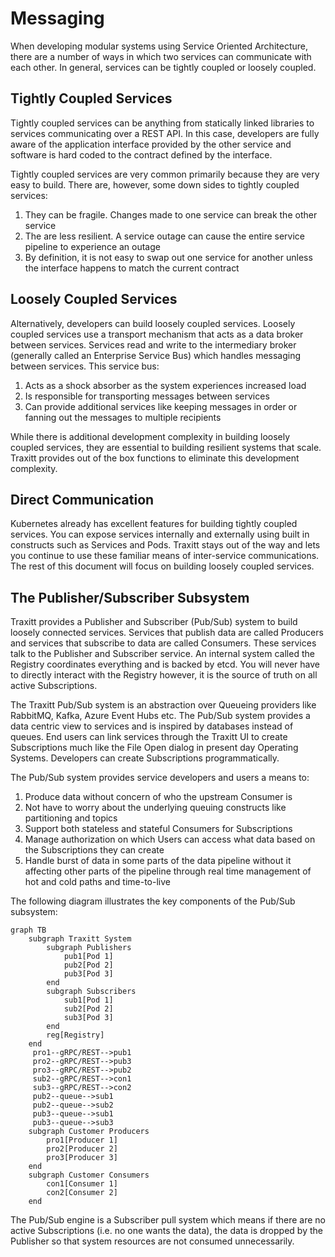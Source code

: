 # Messaging

When developing modular systems using Service Oriented Architecture, there are a number of ways in which two services can communicate with each other. In general, services can be tightly coupled or loosely coupled.

## Tightly Coupled Services

Tightly coupled services can be anything from statically linked libraries to services communicating over a REST API. In this case, developers are fully aware of the application interface provided by the other service and software is hard coded to the contract defined by the interface.

Tightly coupled services are very common primarily because they are very easy to build. There are, however, some down sides to tightly coupled services:

1. They can be fragile. Changes made to one service can break the other service
1. The are less resilient. A service outage can cause the entire service pipeline to experience an outage
1. By definition, it is not easy to swap out one service for another unless the interface happens to match the current contract

## Loosely Coupled Services

Alternatively, developers can build loosely coupled services. Loosely coupled services use a transport mechanism that acts as a data broker between services. Services read and write to the intermediary broker (generally called an Enterprise Service Bus) which handles messaging between services. This service bus:

1. Acts as a shock absorber as the system experiences increased load
1. Is responsible for transporting messages between services
1. Can provide additional services like keeping messages in order or fanning out the messages to multiple recipients

While there is additional development complexity in building loosely coupled services, they are essential to building resilient systems that scale. Traxitt provides out of the box functions to eliminate this development complexity.

## Direct Communication

Kubernetes already has excellent features for building tightly coupled services. You can expose services internally and externally using built in constructs such as Services and Pods. Traxitt stays out of the way and lets you continue to use these familiar means of inter-service communications. The rest of this document will focus on building loosely coupled services.

## The Publisher/Subscriber Subsystem

Traxitt provides a Publisher and Subscriber (Pub/Sub) system to build loosely connected services. Services that publish data are called Producers and services that subscribe to data are called Consumers. These services talk to the Publisher and Subscriber service. An internal system called the Registry coordinates everything and is backed by etcd. You will never have to directly interact with the Registry however, it is the source of truth on all active Subscriptions.

The Traxitt Pub/Sub system is an abstraction over Queueing providers like RabbitMQ, Kafka, Azure Event Hubs etc. The Pub/Sub system provides a data centric view to services and is inspired by databases instead of queues. End users can link services through the Traxitt UI to create Subscriptions much like the File Open dialog in present day Operating Systems. Developers can create Subscriptions programmatically.

The Pub/Sub system provides service developers and users a means to:

1. Produce data without concern of who the upstream Consumer is
1. Not have to worry about the underlying queuing constructs like partitioning and topics
1. Support both stateless and stateful Consumers for Subscriptions
1. Manage authorization on which Users can access what data based on the Subscriptions they can create
1. Handle burst of data in some parts of the data pipeline without it affecting other parts of the pipeline through real time management of hot and cold paths and time-to-live

The following diagram illustrates the key components of the Pub/Sub subsystem:

``` mermaid
graph TB
    subgraph Traxitt System
    	subgraph Publishers
			pub1[Pod 1]
			pub2[Pod 2]
			pub3[Pod 3]
		end
		subgraph Subscribers
			sub1[Pod 1]
			sub2[Pod 2]
			sub3[Pod 3]
		end
		reg[Registry]
    end
	 pro1--gRPC/REST-->pub1
	 pro2--gRPC/REST-->pub3
	 pro3--gRPC/REST-->pub2
	 sub2--gRPC/REST-->con1
	 sub3--gRPC/REST-->con2
	 pub2--queue-->sub1
	 pub2--queue-->sub2
	 pub3--queue-->sub1
	 pub3--queue-->sub3
    subgraph Customer Producers
    	pro1[Producer 1]
		pro2[Producer 2]
		pro3[Producer 3]
    end
	subgraph Customer Consumers
    	con1[Consumer 1]
		con2[Consumer 2]
    end
```

The Pub/Sub engine is a Subscriber pull system which means if there are no active Subscriptions (i.e. no one wants the data), the data is dropped by the Publisher so that  system resources are not consumed unnecessarily.